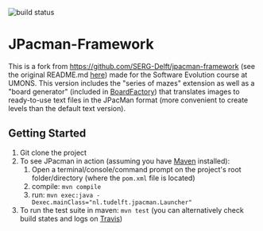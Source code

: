 ![build status](https://travis-ci.org/qdrien/jpacman-framework.svg?branch=master)

JPacman-Framework
=================
This is a fork from https://github.com/SERG-Delft/jpacman-framework (see the original README.md [here](old_README_.md)) made for the Software Evolution course at UMONS.
This version includes the "series of mazes" extension as well as a "board generator" (included in [BoardFactory](src/main/java/cl/tudelft/jpacman/board/BoardFactory)) that translates images to ready-to-use text files in the JPacMan format (more convenient to create levels than the default text version).

Getting Started
---------------

1. Git clone the project
2. To see JPacman in action (assuming you have [Maven](https://maven.apache.org/) installed): 
    1. Open a terminal/console/command prompt on the project's root folder/directory (where the `pom.xml` file is located)
    2. compile: `mvn compile`
    3. run: `mvn exec:java -Dexec.mainClass="nl.tudelft.jpacman.Launcher"`
4. To run the test suite in maven: `mvn test` (you can alternatively check build states and logs on [Travis](https://travis-ci.org/qdrien/jpacman-framework))